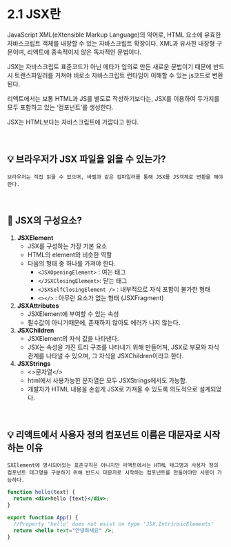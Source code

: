 # 2.1 JSX란

JavaScript XML(eXtensible Markup Language)의 약어로, HTML 요소에 유효한 자바스크립트 객체를 내장할 수 있는 자바스크립트 확장이다. XML과 유사한 내장형 구문이며, 리액트에 종속적이지 않은 독자적인 문법이다.

JSX는 자바스크립트 표준코드가 아닌 메타가 임의로 만든 새로운 문법이기 때문에 반드시 트랜스파일러를 거쳐야 비로소 자바스크립트 런타임이 이해할 수 있는 js코드로 변환된다.

리액트에서는 보통 HTML과 JS를 별도로 작성하기보다는, JSX를 이용하여 두가지를 모두 포함하고 있는 ‘컴포넌트’를 생성한다.

JSX는 HTML보다는 자바스크립트에 가깝다고 한다.

</br>

## 💡 브라우저가 JSX 파일을 읽을 수 있는가?

    브라우저는 직접 읽을 수 없으며, 바벨과 같은 컴파일러를 통해 JSX를 JS객체로 변환을 해야한다.

</br>

## 📌 JSX의 구성요소?

1.  **JSXElement**
    - JSX를 구성하는 가장 기본 요소
    - HTML의 element와 비슷한 역할
    - 다음의 형태 중 하나를 가져야 한다.
      - `<JSXOpeningElement>` : 여는 태그
      - `</JSXClosingElement>`: 닫는 태그
      - `<JSXSelfClosingElement />` : 내부적으로 자식 포함이 불가한 형태
      - `<></>` : 아무런 요소가 없는 형태 (JSXFragment)
2.  **JSXAttributes**
    - JSXElement에 부여할 수 있는 속성
    - 필수값이 아니기때문에, 존재하지 않아도 에러가 나지 않는다.
3.  **JSXChildren**
    - JSXElement의 자식 값을 나타낸다.
    - JSX는 속성을 가진 트리 구조를 나타내기 위해 만들어져, JSX로 부모와 자식 관계를 나타낼 수 있으며, 그 자식을 JSXChildren이라고 한다.
4.  **JSXStrings**
    - <>문자열</>
    - html에서 사용가능한 문자열은 모두 JSXStrings에서도 가능함.
    - 개발자가 HTML 내용을 손쉽게 JSX로 가져올 수 있도록 의도적으로 설계되었다.

</br>

## 💡 리액트에서 사용자 정의 컴포넌트 이름은 대문자로 시작하는 이유

    SXElement에 명시되어있는 표준규칙은 아니지만 리액트에서는 HTML 태그명과 사용자 정의 컴포넌트 태그명을 구분하기 위해 반드시 대문자로 시작하는 컴포넌트를 만들어야만 사용이 가능하다.

```jsx
function hello(text) {
  return <div>hello {text}</div>;
}

export function App() {
  //Property 'hello' does not exist on type 'JSX.IntrinsicElements'
  return <hello text="안녕하세요" />;
}
```
